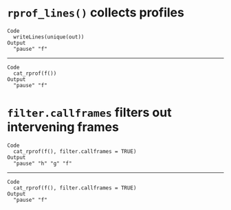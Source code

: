 # `rprof_lines()` collects profiles

    Code
      writeLines(unique(out))
    Output
      "pause" "f"

---

    Code
      cat_rprof(f())
    Output
      "pause" "f"

# `filter.callframes` filters out intervening frames

    Code
      cat_rprof(f(), filter.callframes = TRUE)
    Output
      "pause" "h" "g" "f" 

---

    Code
      cat_rprof(f(), filter.callframes = TRUE)
    Output
      "pause" "f" 

